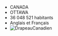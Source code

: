   - CANADA
  - OTTAWA
  - 36 048 521 habitants
  - Anglais et Français
  - ![DrapeauCanadien](https://www.google.fr/url?sa=i&rct=j&q=&esrc=s&source=images&cd=&ved=0ahUKEwjgvNKlgvTXAhWBlBQKHRuiDE0QjRwIBw&url=http%3A%2F%2Fwww.xn--icne-wqa.com%2Ftag-canada-0&psig=AOvVaw38BVFY657FCOaHbNtthlGR&ust=1512602495813120)
